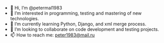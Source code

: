 - 👋 Hi, I’m @petermal1983
- 👀 I’m interested in programming, testing and mastering of new technologies.
- 🌱 I’m currently learning Python, Django, and xml merge process.
- 💞️ I’m looking to collaborate on code development and testing projects.
- 📫 How to reach me: peter1983@mail.ru

<!---
petermal1983/petermal1983 is a ✨ special ✨ repository because its `README.md` (this file) appears on your GitHub profile.
You can click the Preview link to take a look at your changes.
--->

